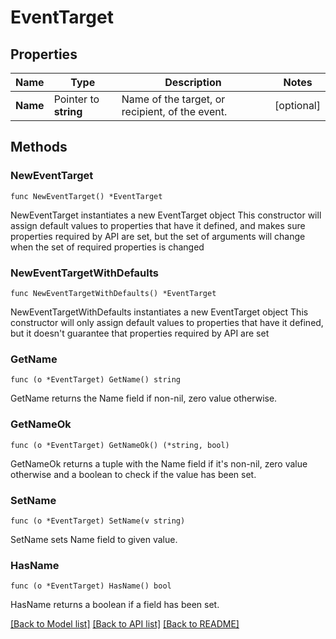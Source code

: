 # EventTarget

## Properties

Name | Type | Description | Notes
------------ | ------------- | ------------- | -------------
**Name** | Pointer to **string** | Name of the target, or recipient, of the event. | [optional] 

## Methods

### NewEventTarget

`func NewEventTarget() *EventTarget`

NewEventTarget instantiates a new EventTarget object
This constructor will assign default values to properties that have it defined,
and makes sure properties required by API are set, but the set of arguments
will change when the set of required properties is changed

### NewEventTargetWithDefaults

`func NewEventTargetWithDefaults() *EventTarget`

NewEventTargetWithDefaults instantiates a new EventTarget object
This constructor will only assign default values to properties that have it defined,
but it doesn't guarantee that properties required by API are set

### GetName

`func (o *EventTarget) GetName() string`

GetName returns the Name field if non-nil, zero value otherwise.

### GetNameOk

`func (o *EventTarget) GetNameOk() (*string, bool)`

GetNameOk returns a tuple with the Name field if it's non-nil, zero value otherwise
and a boolean to check if the value has been set.

### SetName

`func (o *EventTarget) SetName(v string)`

SetName sets Name field to given value.

### HasName

`func (o *EventTarget) HasName() bool`

HasName returns a boolean if a field has been set.


[[Back to Model list]](../README.md#documentation-for-models) [[Back to API list]](../README.md#documentation-for-api-endpoints) [[Back to README]](../README.md)


